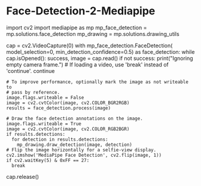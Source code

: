 # Face-Detection-2-Mediapipe
import cv2
import mediapipe as mp
mp_face_detection = mp.solutions.face_detection
mp_drawing = mp.solutions.drawing_utils

cap = cv2.VideoCapture(0)
with mp_face_detection.FaceDetection(
    model_selection=0, min_detection_confidence=0.5) as face_detection:
  while cap.isOpened():
    success, image = cap.read()
    if not success:
      print("Ignoring empty camera frame.")
      # If loading a video, use 'break' instead of 'continue'.
      continue

    # To improve performance, optionally mark the image as not writeable to
    # pass by reference.
    image.flags.writeable = False
    image = cv2.cvtColor(image, cv2.COLOR_BGR2RGB)
    results = face_detection.process(image)

    # Draw the face detection annotations on the image.
    image.flags.writeable = True
    image = cv2.cvtColor(image, cv2.COLOR_RGB2BGR)
    if results.detections:
      for detection in results.detections:
        mp_drawing.draw_detection(image, detection)
    # Flip the image horizontally for a selfie-view display.
    cv2.imshow('MediaPipe Face Detection', cv2.flip(image, 1))
    if cv2.waitKey(5) & 0xFF == 27:
      break
cap.release()
